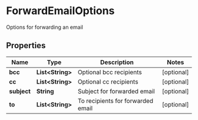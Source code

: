 

# ForwardEmailOptions

Options for forwarding an email
## Properties

Name | Type | Description | Notes
------------ | ------------- | ------------- | -------------
**bcc** | **List&lt;String&gt;** | Optional bcc recipients |  [optional]
**cc** | **List&lt;String&gt;** | Optional cc recipients |  [optional]
**subject** | **String** | Subject for forwarded email |  [optional]
**to** | **List&lt;String&gt;** | To recipients for forwarded email |  [optional]



